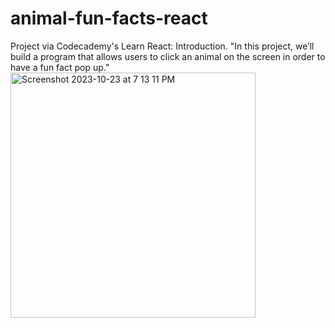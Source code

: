 # animal-fun-facts-react
Project via Codecademy's Learn React: Introduction. 
"In this project, we’ll build a program that allows users to click an animal on the screen in order to have a fun fact pop up."
<br>
<img width="392" alt="Screenshot 2023-10-23 at 7 13 11 PM" src="https://github.com/morisgomez/animal-fun-facts-react/assets/83724852/16efe141-6a71-44c8-9bfa-a5ccd2ab2228">
